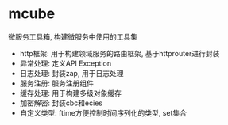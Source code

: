 # mcube
微服务工具箱, 构建微服务中使用的工具集

+ http框架: 用于构建领域服务的路由框架, 基于httprouter进行封装
+ 异常处理: 定义API Exception
+ 日志处理: 封装zap, 用于日志处理
+ 服务注册: 服务注册组件
+ 缓存处理: 用于构建多级对象缓存
+ 加密解密: 封装cbc和ecies
+ 自定义类型: ftime方便控制时间序列化的类型, set集合
